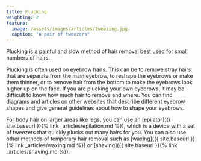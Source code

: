 ```yaml
---
title: Plucking
weighting: 2
feature:
  image: /assets/images/articles/tweezing.jpg
  caption: "A pair of tweezers"
---
```


Plucking is a painful and slow method of hair removal best used for small numbers of hairs.

Plucking is often used on eyebrow hairs. This can be to remove stray hairs that are separate from the main eyebrow, to reshape the eyebrows or make them thinner, or to remove hair from the bottom to make the eyebrows look higher up on the face. If you are plucking your own eyebrows, it may be difficult to know how much hair to remove and where. You can find diagrams and articles on other websites that describe different eyebrow shapes and give general guidelines about how to shape your eyebrows.

For body hair on larger areas like legs, you can use an [epilator]({{ site.baseurl }}{% link _articles/epilation.md %}), which is a device with a set of tweezers that quickly plucks out many hairs for you. You can also use other methods of temporary hair removal such as [waxing]({{ site.baseurl }}{% link _articles/waxing.md %}) or [shaving]({{ site.baseurl }}{% link _articles/shaving.md %}).